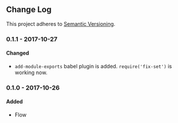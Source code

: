 <!-- Titles: Added, Changed, Deprecated, Removed, Fixed, Security -->

## Change Log

This project adheres to [Semantic Versioning](http://semver.org/).

### 0.1.1 - 2017-10-27

#### Changed

* `add-module-exports` babel plugin is added. `require('fix-set')` is working now.

### 0.1.0 - 2017-10-26

#### Added

* Flow
